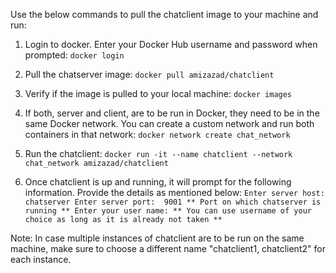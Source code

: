 Use the below commands to pull the chatclient image to your machine and run:

1. Login to docker. Enter your Docker Hub username and password when prompted:
   `docker login`

2. Pull the chatserver image:
   `docker pull amizazad/chatclient`

3. Verify if the image is pulled to your local machine:
   `docker images`

4. If both, server and client, are to be run in Docker, they need to be in the same Docker network.
   You can create a custom network and run both containers in that network:
   `docker network create chat_network`

5. Run the chatclient:
   `docker run -it --name chatclient --network chat_network amizazad/chatclient`

6. Once chatclient is up and running, it will prompt for the following information. Provide the details as mentioned below:
   `Enter server host:
    chatserver
   Enter server port: 
     9001
     ** Port on which chatserver is running **
   Enter your user name:
     ** You can use username of your choice as long as it is already not taken **`

Note: In case multiple instances of chatclient are to be run on the same machine, make sure to choose a different name "chatclient1, chatclient2" for each instance.
